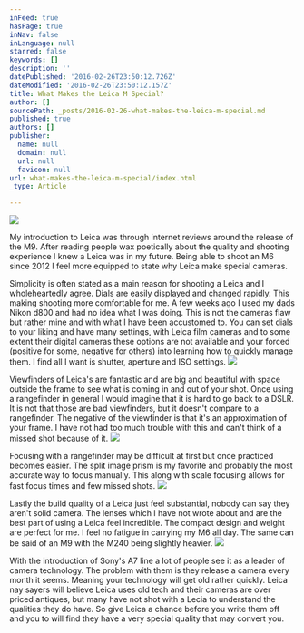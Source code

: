 ```yaml
---
inFeed: true
hasPage: true
inNav: false
inLanguage: null
starred: false
keywords: []
description: ''
datePublished: '2016-02-26T23:50:12.726Z'
dateModified: '2016-02-26T23:50:12.157Z'
title: What Makes the Leica M Special?
author: []
sourcePath: _posts/2016-02-26-what-makes-the-leica-m-special.md
published: true
authors: []
publisher:
  name: null
  domain: null
  url: null
  favicon: null
url: what-makes-the-leica-m-special/index.html
_type: Article

---
```

![](https://s3-us-west-2.amazonaws.com/the-grid-img/p/ff09023e52146043cf1355243f2e6557388693f7.jpg)

My introduction to Leica was through internet reviews around the release of the M9\. After reading people wax poetically about the quality and shooting experience I knew a Leica was in my future. Being able to shoot an M6 since 2012 I feel more equipped to state why Leica make special cameras. 

Simplicity is often stated as a main reason for shooting a Leica and I wholeheartedly agree. Dials are easily displayed and changed rapidly. This making shooting more comfortable for me. A few weeks ago I used my dads Nikon d800 and had no idea what I was doing. This is not the cameras flaw but rather mine and with what I have been accustomed to. You can set dials to your liking and have many settings, with Leica film cameras and to some extent their digital cameras these options are not available and your forced (positive for some, negative for others) into learning how to quickly manage them. I find all I want is shutter, aperture and ISO settings. ![](https://s3-us-west-2.amazonaws.com/the-grid-img/p/2ebad6b02361e69dc549b26140b31ed6f12c5d36.jpg)

Viewfinders of Leica's are fantastic and are big and beautiful with space outside the frame to see what is coming in and out of your shot. Once using a rangefinder in general I would imagine that it is hard to go back to a DSLR. It is not that those are bad viewfinders, but it doesn't compare to a rangefinder. The negative of the viewfinder is that it's an approximation of your frame. I have not had too much trouble with this and can't think of a missed shot because of it. ![](https://s3-us-west-2.amazonaws.com/the-grid-img/p/5400159656a9d8818e3d2ce9cec183043dc3387b.jpg)

Focusing with a rangefinder may be difficult at first but once practiced becomes easier. The split image prism is my favorite and probably the most accurate way to focus manually. This along with scale focusing allows for fast focus times and few missed shots. 
![](https://s3-us-west-2.amazonaws.com/the-grid-img/p/0c7768630b8b0b45d9da618800edcff99571fc6b.jpg)

Lastly the build quality of a Leica just feel substantial, nobody can say they aren't solid camera. The lenses which I have not wrote about and are the best part of using a Leica feel incredible. The compact design and weight are perfect for me. I feel no fatigue in carrying my M6 all day. The same can be said of an M9 with the M240 being slightly heavier. ![](https://the-grid-user-content.s3-us-west-2.amazonaws.com/80be4209-eda7-44fc-9fdf-378d855897c2.jpg)

With the introduction of Sony's A7 line a lot of people see it as a leader of camera technology. The problem with them is they release a camera every month it seems. Meaning your technology will get old rather quickly. Leica nay sayers will believe Leica uses old tech and their cameras are over priced antiques, but many have not shot with a Lecia to understand the qualities they do have. So give Leica a chance before you write them off and you to will find they have a very special quality that may convert you.